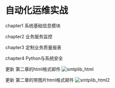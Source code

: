 # 自动化运维实战
chapter1 系统基础信息模块

chapter2 业务服务监控

chapter3 定制业务质量报表

chapter4 Python与系统安全

更新
第二章的html格式邮件
![smtplib_html](https://github.com/jwh5566/auto_operation/blob/master/smtplib_html.jpg)

更新
第二章的带图片html格式邮件
![smtplib_html2](https://github.com/jwh5566/auto_operation/blob/master/smtplib_html2.jpg)

